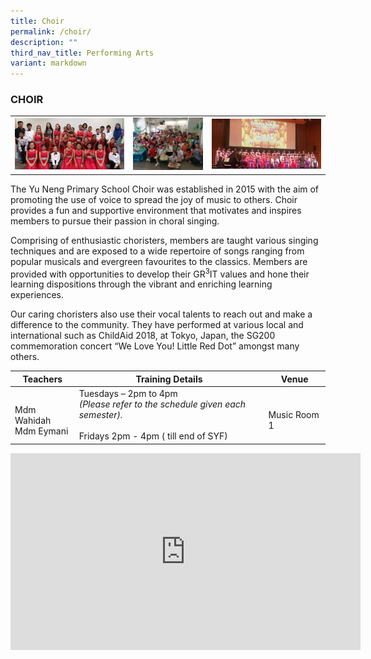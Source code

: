 ```yaml
---
title: Choir
permalink: /choir/
description: ""
third_nav_title: Performing Arts
variant: markdown
---
```

### CHOIR

<table>
	<tbody><tr>
		<td><img src="/images/Choir-1.jpg"></td>
		<td width="25%"><img src="/images/Choir-2.jpg"></td>
		<td><img src="/images/Choir-3.jpg"></td>
	</tr>
</tbody></table>

The Yu Neng Primary School Choir was established in 2015 with the aim of promoting the use of voice to spread the joy of music to others. Choir provides a fun and supportive environment that motivates and inspires members to pursue their passion in choral singing.

Comprising of enthusiastic choristers, members are taught various singing techniques and are exposed to a wide repertoire of songs ranging from popular musicals and evergreen favourites to the classics. Members are provided with opportunities to develop their GR<sup>3</sup>IT values and hone their learning dispositions through the vibrant and enriching learning experiences.

Our caring choristers also use their vocal talents to reach out and make a difference to the community. They have performed at various local and international such as ChildAid 2018, at Tokyo, Japan, the SG200 commemoration concert “We Love You! Little Red Dot” amongst many others.

| Teachers | Training Details | Venue |
| --- | --- | --- |
| <br>Mdm Wahidah<br>Mdm Eymani | Tuesdays – 2pm to 4pm<br>*(Please refer to the schedule given each semester).*<br><br>Fridays 2pm - 4pm (&nbsp;till end of SYF)  | <br>Music Room 1<br> |

<iframe allowfullscreen="" allow="accelerometer; autoplay; clipboard-write; encrypted-media; gyroscope; picture-in-picture; web-share" frameborder="0" title="YouTube video player" src="https://www.youtube.com/embed/6_Raxt5n-pw?si=zH9UmD9ij_3r1dtQ" height="315" width="560"></iframe>